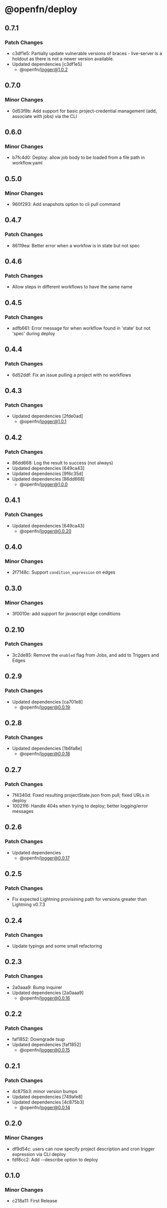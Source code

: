 # @openfn/deploy

## 0.7.1

### Patch Changes

- c3df1e5: Partially update vulnerable versions of braces - live-server is a holdout as there is not a newer version available.
- Updated dependencies [c3df1e5]
  - @openfn/logger@1.0.2

## 0.7.0

### Minor Changes

- 0d53f9b: Add support for basic project-credential management (add, associate with jobs) via the CLI

## 0.6.0

### Minor Changes

- b7fc4d0: Deploy: allow job body to be loaded from a file path in workflow.yaml

## 0.5.0

### Minor Changes

- 960f293: Add snapshots option to cli pull command

## 0.4.7

### Patch Changes

- 86119ea: Better error when a workfow is in state but not spec

## 0.4.6

### Patch Changes

- Allow steps in different workflows to have the same name

## 0.4.5

### Patch Changes

- adfb661: Error message for when workflow found in 'state' but not 'spec' during deploy

## 0.4.4

### Patch Changes

- 6d52ddf: Fix an issue pulling a project with no workflows

## 0.4.3

### Patch Changes

- Updated dependencies [2fde0ad]
  - @openfn/logger@1.0.1

## 0.4.2

### Patch Changes

- 86dd668: Log the result to success (not always)
- Updated dependencies [649ca43]
- Updated dependencies [9f6c35d]
- Updated dependencies [86dd668]
  - @openfn/logger@1.0.0

## 0.4.1

### Patch Changes

- Updated dependencies [649ca43]
  - @openfn/logger@0.0.20

## 0.4.0

### Minor Changes

- 2f7148c: Support `condition_expression` on edges

## 0.3.0

### Minor Changes

- 3f0010e: add support for javascript edge conditions

## 0.2.10

### Patch Changes

- 3c2de85: Remove the `enabled` flag from Jobs, and add to Triggers and Edges

## 0.2.9

### Patch Changes

- Updated dependencies [ca701e8]
  - @openfn/logger@0.0.19

## 0.2.8

### Patch Changes

- Updated dependencies [1b6fa8e]
  - @openfn/logger@0.0.18

## 0.2.7

### Patch Changes

- 7f4340d: Fixed resulting projectState.json from pull; fixed URLs in deploy
- 10021f6: Handle 404s when trying to deploy; better logging/error messages

## 0.2.6

### Patch Changes

- Updated dependencies
  - @openfn/logger@0.0.17

## 0.2.5

### Patch Changes

- Fix expected Lightning provisining path for versions greater than Lightning v0.7.3

## 0.2.4

### Patch Changes

- Update typings and some small refactoring

## 0.2.3

### Patch Changes

- 2a0aaa9: Bump inquirer
- Updated dependencies [2a0aaa9]
  - @openfn/logger@0.0.16

## 0.2.2

### Patch Changes

- faf1852: Downgrade tsup
- Updated dependencies [faf1852]
  - @openfn/logger@0.0.15

## 0.2.1

### Patch Changes

- 4c875b3: minor version bumps
- Updated dependencies [749afe8]
- Updated dependencies [4c875b3]
  - @openfn/logger@0.0.14

## 0.2.0

### Minor Changes

- df9d54c: users can now specify project description and cron trigger expression via CLI deploy
- fdf8cc2: Add --describe option to deploy

## 0.1.0

### Minor Changes

- c218a11: First Release
